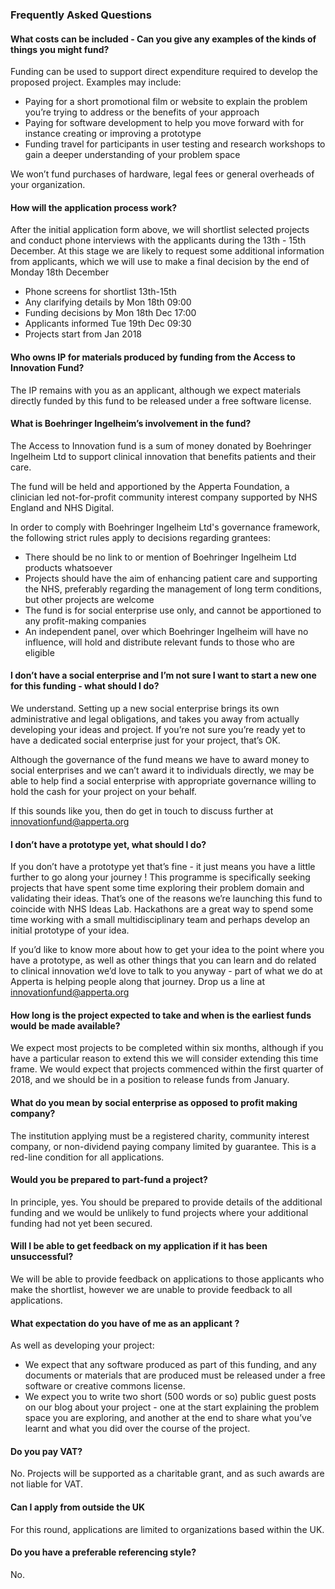 
### Frequently Asked Questions

#### What costs can be included - Can you give any examples of the kinds of things you might fund?

Funding can be used to support direct expenditure required to develop the proposed project. Examples may include:

* Paying for a short promotional film or website to explain the problem you’re trying to address or the benefits of your approach
* Paying for software development to help you move forward with for instance creating or improving a prototype
* Funding travel for participants in user testing and research workshops to gain a deeper understanding of your problem space

We won’t fund purchases of hardware, legal fees or general overheads of your organization.

#### How will the application process work?

After the initial application form above, we will shortlist selected projects and conduct phone interviews with the applicants during the 13th - 15th December. At this stage we are likely to request some additional information from applicants, which we will use to make a final decision by the end of Monday 18th December

* Phone screens for shortlist 13th-15th
* Any clarifying details by Mon 18th 09:00
* Funding decisions by Mon 18th Dec 17:00
* Applicants informed Tue 19th Dec 09:30
* Projects start from Jan 2018

#### Who owns IP for materials produced by funding from the Access to Innovation Fund?

The IP remains with you as an applicant, although we expect materials directly funded by this fund to be released under a free software license.

#### What is Boehringer Ingelheim’s involvement in the fund?

The Access to Innovation fund is a sum of money donated by Boehringer Ingelheim Ltd to support clinical innovation that benefits patients and their care. 

The fund will be held and apportioned by the Apperta Foundation, a clinician led not-for-profit community interest company supported by NHS England and NHS Digital.

In order to comply with Boehringer Ingelheim Ltd's governance framework, the following strict rules apply to decisions regarding grantees:

* There should be no link to or mention of Boehringer Ingelheim Ltd products whatsoever
* Projects should have the aim of enhancing patient care and supporting the NHS, preferably regarding the management of long term conditions, but other projects are welcome
* The fund is for social enterprise use only, and cannot be apportioned to any profit-making companies
* An independent panel, over which Boehringer Ingelheim will have no influence, will hold and distribute relevant funds to those who are eligible

#### I don’t have a social enterprise and I’m not sure I want to start a new one for this funding - what should I do?

We understand. Setting up a new social enterprise brings its own administrative and legal obligations, and takes you away from actually developing your ideas and project. If you’re not sure you’re ready yet to have a dedicated social enterprise just for your project, that’s OK.

Although the governance of the fund means we have to award money to social enterprises and we can’t award it to individuals directly, we may be able to help find a social enterprise with appropriate governance willing to hold the cash for your project on your behalf.

If this sounds like you, then do get in touch to discuss further at innovationfund@apperta.org 

#### I don’t have a prototype yet, what should I do?

If you don’t have a prototype yet that’s fine - it just means you have a little further to go along your journey ! This programme is specifically seeking projects that have spent some time exploring their problem domain and validating their ideas. That’s one of the reasons we’re launching this fund to coincide with NHS Ideas Lab. Hackathons are a great way to spend some time working with a small multidisciplinary team and perhaps develop an initial prototype of your idea.

If you’d like to know more about how to get your idea to the point where you have a prototype, as well as other things that you can learn and do related to clinical innovation we’d love to talk to you anyway - part of what we do at Apperta is helping people along that journey. Drop us a line at innovationfund@apperta.org

#### How long is the project expected to take and when is the earliest funds would be made available?

We expect most projects to be completed within six months, although if you have a particular reason to extend this we will consider extending this time frame. We would expect that projects commenced within the first quarter of 2018, and we should be in a position to release funds from January.

#### What do you mean by social enterprise as opposed to profit making company?

The institution applying must be a registered charity, community interest company, or non-dividend paying company limited by guarantee. This is a red-line condition for all applications.

#### Would you be prepared to part-fund a project?

In principle, yes. You should be prepared to provide details of the additional funding and we would be unlikely to fund projects where your additional funding had not yet been secured.

#### Will I be able to get feedback on my application if it has been unsuccessful? 

We will be able to provide feedback on applications to those applicants who make the shortlist, however we are unable to provide feedback to all applications.

#### What expectation do you have of me as an applicant ?

As well as developing your project: 

* We expect that any software produced as part of this funding, and any documents or materials that are produced must be released under a free software or creative commons license.
* We expect you to write two short (500 words or so) public guest posts on our blog about your project - one at the start explaining the problem space you are exploring, and another at the end to share what you’ve learnt and what you did over the course of the project. 

#### Do you pay VAT?

No. Projects will be supported as a charitable grant, and as such awards are not liable for VAT.

#### Can I apply from outside the UK

For this round, applications are limited to organizations based within the UK.

#### Do you have a preferable referencing style? 
No. 
